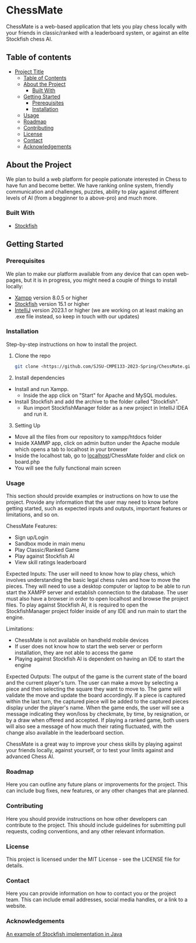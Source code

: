 # ChessMate
ChessMate is a web-based application that lets you play chess locally with your friends in classic/ranked with a leaderboard system, or against an elite Stockfish chess AI. 

## Table of contents

- [Project Title](#project-title)
  - [Table of Contents](#table-of-contents)
  - [About the Project](#about-the-project)
    - [Built With](#built-with)
  - [Getting Started](#getting-started)
    - [Prerequisites](#prerequisites)
    - [Installation](#installation)
  - [Usage](#usage)
  - [Roadmap](#roadmap)
  - [Contributing](#contributing)
  - [License](#license)
  - [Contact](#contact)
  - [Acknowledgements](#acknowledgements)

## About the Project

We plan to build a web platform for people pationate interested in Chess to have fun and become better. We have ranking online system, friendly communication and challenges, puzzles, ability to play against different levels of AI (from a begginner to a above-pro) and much more.

### Built With

- [Stockfish](https://stockfishchess.org/)

## Getting Started

### Prerequisites

We plan to make our platform available from any device that can open web-pages, but it is in progress, you might need a couple of things to install locally:

- [Xampp](https://www.apachefriends.org/download.html) version 8.0.5 or higher
- [Stockfish](https://stockfishchess.org/download/) version 15.1 or higher
- [IntelliJ](https://www.jetbrains.com/idea/download/#section=windows) version 2023.1 or higher (we are working on at least making an .exe file instead, so keep in touch with our updates)


### Installation

Step-by-step instructions on how to install the project.

1. Clone the repo

   ```sh
   git clone <https://github.com/SJSU-CMPE133-2023-Spring/ChessMate.git>
   ```

2. Install dependencies

- Install and run Xampp.
  - Inside the app click on "Start" for Apache and MySQL modules.
- Install Stockfish and add the archive to the folder called "Stockfish".
  - Run import StockfishManager folder as a new project in IntelliJ IDEA and run it.

3. Setting Up

- Move all the files from our repository to xampp/htdocs folder
- Inside XAMMP app, click on admin button under the Apache module which opens a tab to localhost in your browser
- Inside the localhost tab, go to [localhost](localhost/)/ChessMate folder and click on board.php
- You will see the fully functional main screen

### Usage

This section should provide examples or instructions on how to use the project. Provide any information that the user may need to know before getting started, such as expected inputs and outputs, important features or limitations, and so on.

ChessMate Features:
- Sign up/Login
- Sandbox mode in main menu
- Play Classic/Ranked Game
- Play against Stockfish AI
- View skill ratings leaderboard

Expected Inputs:
The user will need to know how to play chess, which involves understanding the basic legal chess rules and how to move the pieces. They will need to use a desktop computer or laptop to be able to run start the XAMPP server and establish connection to the database. The user must also have a browser in order to open localhost and browse the project files. To play against Stockfish AI, it is required to open the StockfishManager project folder inside of any IDE and run main to start the engine.

Limitations:

- ChessMate is not available on handheld mobile devices
- If user does not know how to start the web server or perform installation, they are not able to access the game
- Playing against Stockfish AI is dependent on having an IDE to start the engine

Expected Outputs:
The output of the game is the current state of the board and the current player's turn. The user can make a move by selecting a piece and then selecting the square they want to move to. The game will validate the move and update the board accordingly. If a piece is captured within the last turn, the captured piece will be added to the captured pieces display under the player's name. When the game ends, the user will see a message indicating they won/loss by checkmate, by time, by resignation, or by a draw when offered and accepted. If playing a ranked game, both users will also see a message of how much their rating fluctuated, with the change also available in the leaderboard section.

ChessMate is a great way to improve your chess skills by playing against your friends locally, against yourself, or to test your limits against and advanced Chess AI.

### Roadmap

Here you can outline any future plans or improvements for the project. This can include bug fixes, new features, or any other changes that are planned.

### Contributing

Here you should provide instructions on how other developers can contribute to the project. This should include guidelines for submitting pull requests, coding conventions, and any other relevant information.

### License

This project is licensed under the MIT License - see the LICENSE file for details.

### Contact

Here you can provide information on how to contact you or the project team. This can include email addresses, social media handles, or a link to a website.

### Acknowledgements

[An example of Stockfish implementation in Java](https://github.com/bhlangonijr/chesslib/tree/master/src/main/java/com/github/bhlangonijr/chesslib)
